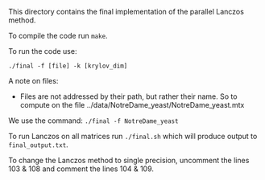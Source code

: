 This directory contains the final implementation of the parallel Lanczos method.

To compile the code run ```make```. 

To run the code use:

```
./final -f [file] -k [krylov_dim]
```

A note on files: 
  - Files are not addressed by their path, but rather their name. So to compute on the file ../data/NotreDame_yeast/NotreDame_yeast.mtx 

  We use the command:
    ```./final -f NotreDame_yeast ```

To run Lanczos on all matrices run ```./final.sh``` which will produce output to ```final_output.txt```.

To change the Lanczos method to single precision, uncomment the lines 103 & 108 and comment the lines 104 & 109.
